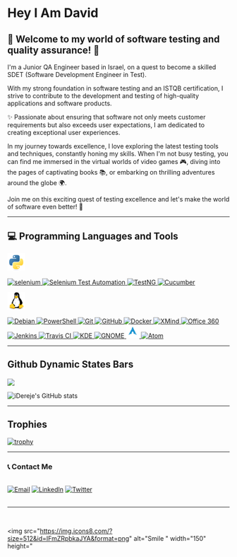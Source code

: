 # Hey I Am David

## 🌟 Welcome to my world of software       testing and quality assurance! 🌟

 I'm a Junior QA Engineer based in       Israel, on a quest to become a skilled  SDET (Software Development Engineer in  Test). 

 With my strong foundation in software   testing and an ISTQB certification, I   strive to contribute to the development and testing of high-quality             applications and software products.


✨ Passionate about ensuring that software not only meets customer requirements but also exceeds user expectations, 
I am dedicated to creating exceptional user experiences.

 In my journey towards excellence, I     love exploring the latest testing tools 
 and techniques, constantly honing my  skills. When I'm not busy testing, you can find me immersed in the virtual worlds of video games 🎮, diving into the pages of captivating books 📚, or embarking on thrilling adventures around the globe 🌍.

Join me on this exciting quest of testing excellence and let's make the world of software even better! 🚀

<hr>

## 💻 Programming  Languages and Tools

<div align="left">

<a href="https://www.python.org" target="_blank"> <img src="https://raw.githubusercontent.com/devicons/devicon/master/icons/python/python-original.svg" alt="python" width="40" height="40"/> </a> 

<a href="https://www.selenium.dev">
  <img src="https://img.icons8.com/?size=2x&id=VOnRj9vGpXV8&format=png" alt="selenium" width="30" height="30" />
</a>

<a href="https://www.selenium.dev/documentation/en/selenium_installation/installing_selenium_libraries/">
  <img src="https://img.icons8.com/?size=2x&id=WbhlkucPF3tZ&format=png" alt="Selenium Test Automation" width="30" height="30" />
</a>

<a href="https://testng.org">
  <img src="https://img.icons8.com/color/48/000000/test-tube-rack.png" alt="TestNG" width="30" height="30"/>
</a>

<a href="https://cucumber.io">
  <img src="https://img.icons8.com/color/48/000000/cucumber.png" alt="Cucumber" width="30" height="30"/>
</a>

<a href="https://www.linux.org/" target="_blank"> <img src="https://raw.githubusercontent.com/devicons/devicon/master/icons/linux/linux-original.svg" alt="linux" width="40" height="40"/> </a>

<a href="https://www.debian.org/">
  <img src="https://img.icons8.com/color/48/000000/debian.png" alt="Debian" width="30" height="30"/>
</a>

<a href="https://docs.microsoft.com/en-us/powershell/">
  <img src="https://img.icons8.com/color/48/000000/powershell.png" alt="PowerShell" width="30" height="30"/>
</a>

<a href="https://git-scm.com">
  <img src="https://img.icons8.com/color/48/000000/git.png" alt="Git" width="30" height="30" />
</a>

<a href="https://github.com">
  <img src="https://img.icons8.com/color/48/000000/github.png" alt="GitHub" width="30" height="30" />
</a>

<a href="https://www.docker.com">
  <img src="https://img.icons8.com/color/48/000000/docker.png" alt="Docker" width="30" height="30"/>
</a>

<a href="https://www.xmind.net">
  <img src="https://raw.githubusercontent.com/edent/SuperTinyIcons/master/images/svg/xmind.svg" alt="XMind" width="30" height="30"/>
</a>

<a href="https://www.office.com">
  <img src="https://raw.githubusercontent.com/edent/SuperTinyIcons/master/images/svg/office365.svg" alt="Office 360" width="30" height="30"/>
</a>

<a href="https://www.jenkins.io">
  <img src="https://raw.githubusercontent.com/edent/SuperTinyIcons/master/images/svg/jenkins.svg" alt="Jenkins" width="30" height="30"/>
</a>

<a href="https://travis-ci.org">
  <img src="https://raw.githubusercontent.com/edent/SuperTinyIcons/master/images/svg/travisci.svg" alt="Travis CI" width="30" height="30"/>
</a>

<a href="https://kde.org">
  <img src="https://raw.githubusercontent.com/edent/SuperTinyIcons/master/images/svg/kde.svg" alt="KDE" width="30" height="30"/>
</a>

<a href="https://www.gnome.org">
  <img src="https://raw.githubusercontent.com/edent/SuperTinyIcons/master/images/svg/gnome.svg" alt="GNOME" width="30" height="30"/>
</a>

<a href="https://archlinux.org">
  <img src="https://raw.githubusercontent.com/edent/SuperTinyIcons/master/images/svg/archlinux.svg" alt="Arch Linux" width="30" height="30"/>
</a>

<a href="https://git-scm.com">
  <img src="https://github.com/iDereje/iDereje.github.io/blob/main/icons/icons/atom.svg" alt="Atom" width="30" height="30" />
</a>

</div>

<hr>

## Github Dynamic States Bars
 
 <a href=""> <img align="center" src="https://github-readme-stats-sigma-five.vercel.app/api/top-langs/?username=iDereje&theme=react&line_height=40&hide=css"/> </a>
 <br>
 

 
 ![iDereje's GitHub stats](https://github-readme-stats.vercel.app/api?username=iDereje&rank_icon=github&theme=radical)
 
 <hr>
 
## Trophies

 
  [![trophy](https://github-profile-trophy.vercel.app/?username=iDereje)](https://github.com/iDereje/github-profile-trophy)
  
 
<hr>
 
 
### 📞 Contact Me 
 
<br>

<div align="left">
  <a href="mailto:david.dereje@gmail.com"><img src="https://img.icons8.com/color/48/000000/gmail.png" alt="Email" width="40" height="40"/></a>
  <a href="https://www.linkedin.com/in/daviddereje/"><img src="https://img.icons8.com/color/48/000000/linkedin.png" alt="LinkedIn" width="40" height="40"/></a>
  <a href="https://twitter.com/david_dereje"><img src="https://img.icons8.com/color/48/000000/twitter.png" alt="Twitter" width="40" height="40"/></a>
</div>
 
 <br>
 <hr>
  <br>

<span>  <img src="https://img.icons8.com/?size=512&id=IFmZRpbkaJYA&format=png" alt="Smile " width="150" height="
